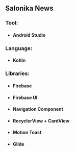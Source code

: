 ## Salonika News


### Tool:
- #### Android Studio

### Language:
- #### Kotlin

### Libraries:
- #### Firebase
- #### Firebase UI
- #### Navigation Component
- #### RecyclerView + CardView
- #### Motion Toast
- #### Glide
